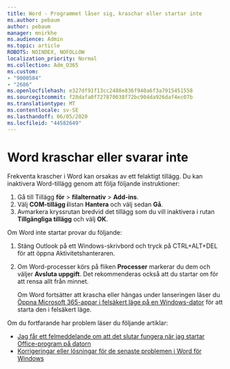```yaml
---
title: Word - Programmet låser sig, kraschar eller startar inte
ms.author: pebaum
author: pebaum
manager: mnirkhe
ms.audience: Admin
ms.topic: article
ROBOTS: NOINDEX, NOFOLLOW
localization_priority: Normal
ms.collection: Adm_O365
ms.custom:
- "9000584"
- "2686"
ms.openlocfilehash: e327df91f13cc2488e836f940a6f3a7915451558
ms.sourcegitcommit: f28dafa0f727870038f72bc904da926daf4ec07b
ms.translationtype: MT
ms.contentlocale: sv-SE
ms.lasthandoff: 06/05/2020
ms.locfileid: "44582649"
---
```

# <a name="word-crashes-or-doesnt-respond"></a>Word kraschar eller svarar inte

Frekventa krascher i Word kan orsakas av ett felaktigt tillägg. Du kan inaktivera Word-tillägg genom att följa följande instruktioner:

1. Gå till Tillägg **för**  >  **filalternativ**  >  **Add-ins**.
2. Välj **COM-tillägg i**listan **Hantera** och välj sedan **Gå**.
3. Avmarkera kryssrutan bredvid det tillägg som du vill inaktivera i rutan **Tillgängliga tillägg** och välj **OK**.

Om Word inte startar provar du följande:

1.   Stäng Outlook på ett Windows-skrivbord och tryck på CTRL+ALT+DEL för att öppna Aktivitetshanteraren. 
2. Om Word-processer körs på fliken **Processer** markerar du dem och väljer **Avsluta uppgift**. Det rekommenderas också att du startar om för att rensa allt från minnet.

    Om Word fortsätter att krascha eller hängas under lanseringen läser du [Öppna Microsoft 365-appar i felsäkert läge på en Windows-dator](https://support.office.com/article/Open-Office-apps-in-safe-mode-on-a-Windows-PC-dedf944a-5f4b-4afb-a453-528af4f7ac72) för att starta den i felsäkert läge.

Om du fortfarande har problem läser du följande artiklar: 
- [Jag får ett felmeddelande om att det slutar fungera när jag startar Office-program på datorn](https://support.office.com/article/52bd7985-4e99-4a35-84c8-2d9b8301a2fa)
- [Korrigeringar eller lösningar för de senaste problemen i Word för Windows](https://support.office.com/article/bf6bf17c-2807-4871-83ce-e337ae8f0b86)